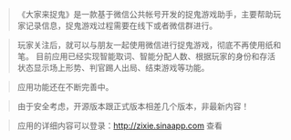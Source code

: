 > 《大家来捉鬼》是一款基于微信公共帐号开发的捉鬼游戏助手，主要帮助玩家记录信息，捉鬼游戏过程需要在线下或者微信群进行。

> 玩家关注后，就可以与朋友一起使用微信进行捉鬼游戏，彻底不再使用纸和笔。 目前应用已经实现智能取词、智能分配人数、根据玩家的身份和存活状态显示场上形势、判官踢人出局、结束游戏等功能。

> 应用功能还在不断完善中。

> 由于安全考虑，开源版本跟正式版本相差几个版本，非最新内容！

> 应用的详细内容可以登录：http://zixie.sinaapp.com 查看